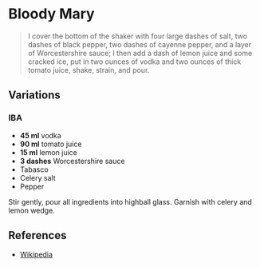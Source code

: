 # Bloody Mary

> I cover the bottom of the shaker with four large dashes of salt, two dashes of black pepper, two dashes of cayenne pepper, and a layer of Worcestershire sauce;
> I then add a dash of lemon juice and some cracked ice, put in two ounces of vodka and two ounces of thick tomato juice, shake, strain, and pour.

## Variations

### IBA

* **45 ml** vodka
* **90 ml** tomato juice
* **15 ml** lemon juice
* **3 dashes** Worcestershire sauce
* Tabasco
* Celery salt
* Pepper

Stir gently, pour all ingredients into highball glass. Garnish with celery and lemon wedge.

## References

* [Wikipedia](http://en.wikipedia.org/wiki/Bloody_Mary_\(cocktail\))
